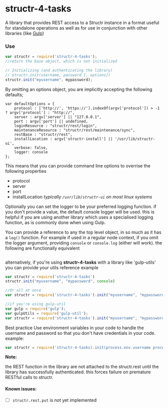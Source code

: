 # structr-4-tasks
A library that provides REST access to a Structr instance  in a format useful for standalone operations as well as for use in conjunction with other libraries (like [Gulp](http://gulpjs.com/))

### Use 
```javascript
var structr = require('structr-4-tasks');
//return the base object, which is not initialized

// Initializing (and authenticating the library)
// structr.init(username, password [, options])
structr.init("myusername", mypassword);
```
By omitting an options object, you are implicitly accepting the following defaults;
```javacscript
var defaultOptions = {
    protocol : ['http://', 'https://'].indexOf(argv['protocol']) > -1 ? argv['protocol'] : "http://",
    server : argv['server'] || "127.0.0.1",
    port : argv['port'] || undefined,
    loginResource : "structr/rest/login",
    maintenanceResource : "structr/rest/maintenance/sync",
    restBase : "structr/rest",
    installLocation : argv['structr-install'] || '/usr/lib/structr-ui',
    verbose: false,
    logger: console
};
```

This means that you can provide command line options to overrise the following properties 
 - protocol
 - server
 - port
 - installLocation *typically `/usr/lib/structr-ui` on most linux systems*

Optionally you can set the logger to be your preferred logging function. if you don't provide a value, the default console logger will be used.   this is helpful if you are using another library which uses a specialised logging function, as is commonly done when using Gulp.

You can provide a reference to any the top level object, in so much as it has a `log()` function.  For example if used in a regular node context, if you omit the logger argument, providing `console` or `console.log` (either will work).
the following are functionally equivalent
```javascript

```
  alternatively, if you're using **structr-4-tasks** with a library like 'gulp-utils' you can provide your utils reference
example
``` javascript
var structr = require('structr-4-tasks')
structr.init("myusername", "mypassword", console)

//Or all at once
var structr = require('structr-4-tasks').init("myusername", "mypassword", console)

//if you're using gulp-util
var gulp = require('gulp');
var gulpUtils = require('gulp-util');
var structr = require('structr-4-tasks').init("myusername", "mypassword", gulpUtils)

``` 


Best practice
Use environment variables in your code to handle the username and password so that you don't have credentials in your code.
example:
```javascript
var structr = require('structr-4-tasks).init(process.env.username process.env.password)
```
**Note:**

the REST function in the library are not attached to the structr.rest until the library has successfully authenticated.  this forces failure on premature RESTful calls to structr. 


#### Known issues:
- [ ] `structr.rest.put` is not yet implemented 